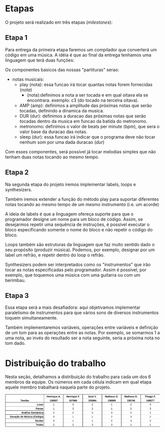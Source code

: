 # Etapas
O projeto será realizado em três etapas (*milestones*):

## Etapa 1
Para entrega da primeira etapa faremos um compilador que converterá um código em uma música. A idéia é que ao final da entrega tenhamos uma linguagem que terá duas funções:

Os componentes basicos das nossas "partituras" serao:

  - notas musicais:
    - play (nota): essa funcao irá tocar quantas notas forem fornecidas (*nota*)
      - (nota):definimos a nota a ser tocada e em qual oitava ela se encontrara. exemplo: c3 (do tocado na terceira oitava).
    - AMP (amp): definimos a amplitude das próximas notas que serão tocadas, definindo a dinamica da musica.
    - DUR (dur): definimos a duracao das próximas notas que serão tocadas dentro da musica em funcao da batida do metronomo.
    - metronomo: definimos o valor de beats per minute (bpm), que sera o valor base da duracao das notas.
    - sleep (dur): essa funcao irá indicar que o programa deve não tocar nenhum som por uma dada duracao (*dur*)

Com esses componentes, será possível já tocar melodias simples que não tenham duas notas tocando ao mesmo tempo.

## Etapa 2
Na segunda etapa do projeto iremos implementar labels, loops e synthesizers.

Também iremos extender a função do método play para suportar diferentes notas tocando ao mesmo tempo de um mesmo instrumento (i.e. um acorde)

A ideia de labels é que a linguagem ofereça suporte para que o programador designe um nome para um bloco de código. Assim, se desejarmos repetir uma 
sequência de instruções, é possível executar o bloco especificando somente o nome do bloco e não repetir o código do bloco.

Loops também são estruturas da linguagem que faz muito sentido dado o seu propósito (produzir música). Podemos, por exemplo, designar por um label um refrão, e repetir
dentro do loop o refrão.

Synthesizers podem ser interpretados como os "instrumentos" que irão tocar as notas especificadas pelo programador. Assim é possível, por exemplo, que toquemos
uma música com uma guitarra ou com um berimbau.

## Etapa 3
Essa etapa será a mais desafiadora: aqui objetivamos implementar paralelismo de instrumentos para que vários sons de diversos instrumentos toquem simultaneamente. 

Também implementaremos variáveis, operações entre variáveis e definição de um tom para as operações entre as notas. Por exemplo, se somarmos 1 a uma nota, ao invés do resultado ser a nota seguinte, seria a próxima nota no tom dado.


# Distribuição do trabalho
Nesta seção, detalhamos a distribuição do trabalho para cada um dos 6 membros da equipe. Os números em cada célula indicam em qual etapa aquele membro trabalhará naquela parte do projeto.

![Divisão de Trabalho](img/division.png)

